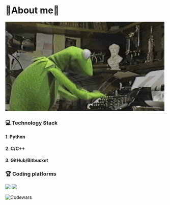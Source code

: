 # :frog:About me:frog:
![coding time](https://github.com/hatefulSalmon/hatefulSalmon/blob/main/coding_time.gif?raw=true)

### 💻 Technology Stack
#### 1. Python
#### 2. C/C++
#### 3. GitHub/Bitbucket

### 🏆 Coding platforms
<img src="https://badges.peiyuan.ch/leetcode/salmon77577/solved?logo=leetcode&label=salmon77577&style=for-the-badge&color=green" height="40" />
<img src="https://www.codewars.com/users/hatefulSalmon/badges/large" height="40" />

![Codewars](https://github.r2v.ch/codewars?user=hatefulSalmon&stroke=%23BB432C&hide_clan=true&top_languages=true&name=false&theme=dark)
